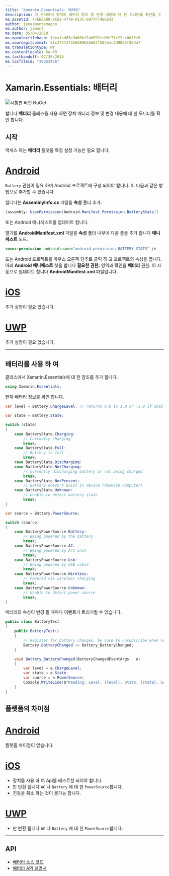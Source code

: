 ```yaml
---
title: 'Xamarin.Essentials: 배터리'
description: 이 문서에서 장치의 배터리 정보 및 변경 내용에 대 한 모니터를 확인할 수 있어 Xamarin.Essentials 배터리 클래스를 설명 합니다.
ms.assetid: 47EB26D8-8C62-477B-A13C-6977F74E6E43
author: jamesmontemagno
ms.author: jamont
ms.date: 05/04/2018
ms.openlocfilehash: 1deafed85e9400bf7d4592fc06f71c22cc0015f0
ms.sourcegitcommit: 51c274f37369d8965b68ff587e1c2d9865f85da7
ms.translationtype: MT
ms.contentlocale: ko-KR
ms.lasthandoff: 07/30/2018
ms.locfileid: "39353456"
---
```

# <a name="xamarinessentials-battery"></a>Xamarin.Essentials: 배터리

![시험판 버전 NuGet](~/media/shared/pre-release.png)

합니다 **배터리** 클래스를 사용 하면 장치 배터리 정보 및 변경 내용에 대 한 모니터를 확인 합니다.

## <a name="getting-started"></a>시작

액세스 하는 **배터리** 플랫폼 특정 설정 기능은 필요 합니다.

# <a name="androidtabandroid"></a>[Android](#tab/android)

`Battery` 권한이 필요 하며 Android 프로젝트에 구성 되어야 합니다. 이 다음과 같은 방법으로 추가할 수 있습니다.

엽니다는 **AssemblyInfo.cs** 파일을 **속성** 폴더 추가:

```csharp
[assembly: UsesPermission(Android.Manifest.Permission.BatteryStats)]
```

또는 Android 매니페스트를 업데이트 합니다.

열기를 **AndroidManifest.xml** 파일을 **속성** 폴더 내부에 다음 줄을 추가 합니다 **매니페스트** 노드.

```xml
<uses-permission android:name="android.permission.BATTERY_STATS" />
```

또는 Android 프로젝트를 마우스 오른쪽 단추로 클릭 하 고 프로젝트의 속성을 엽니다. 아래 **Android 매니페스트** 찾을 합니다 **필요한 권한:** 영역과 확인을 **배터리** 권한. 이 자동으로 업데이트 합니다 **AndroidManifest.xml** 파일입니다.

# <a name="iostabios"></a>[iOS](#tab/ios)

추가 설정이 필요 없습니다.

# <a name="uwptabuwp"></a>[UWP](#tab/uwp)

추가 설정이 필요 없습니다.

-----

## <a name="using-battery"></a>배터리를 사용 하 여

클래스에서 Xamarin.Essentials에 대 한 참조를 추가 합니다.

```csharp
using Xamarin.Essentials;
```

현재 배터리 정보를 확인 합니다.

```csharp
var level = Battery.ChargeLevel; // returns 0.0 to 1.0 or -1.0 if unable to determine.

var state = Battery.State;

switch (state)
{
    case BatteryState.Charging:
        // Currently charging
        break;
    case BatteryState.Full:
        // Battery is full
        break;
    case BatteryState.Discharging:
    case BatteryState.NotCharging:
        // Currently discharging battery or not being charged
        break;
    case BatteryState.NotPresent:
        // Battery doesn't exist in device (desktop computer)
    case BatteryState.Unknown:
        // Unable to detect battery state
        break;
}

var source = Battery.PowerSource;

switch (source)
{
    case BatteryPowerSource.Battery:
        // Being powered by the battery
        break;
    case BatteryPowerSource.AC:
        // Being powered by A/C unit
        break;
    case BatteryPowerSource.Usb:
        // Being powered by USB cable
        break;
    case BatteryPowerSource.Wireless:
        // Powered via wireless charging
        break;
    case BatteryPowerSource.Unknown:
        // Unable to detect power source
        break;
}
```

배터리의 속성이 변경 될 때마다 이벤트가 트리거될 수 있습니다.

```csharp
public class BatteryTest
{
    public BatteryTest()
    {
        // Register for battery changes, be sure to unsubscribe when needed
        Battery.BatteryChanged += Battery_BatteryChanged;
    }

    void Battery_BatteryChanged(BatteryChangedEventArgs   e)
    {
        var level = e.ChargeLevel;
        var state = e.State;
        var source = e.PowerSource;
        Console.WriteLine($"Reading: Level: {level}, State: {state}, Source: {source}");
    }
}
```

## <a name="platform-differences"></a>플랫폼의 차이점

# <a name="androidtabandroid"></a>[Android](#tab/android)

플랫폼 차이점이 없습니다.

# <a name="iostabios"></a>[iOS](#tab/ios)

* 장치를 사용 하 여 Api를 테스트할 되어야 합니다. 
* 만 반환 됩니다 `AC` 나 `Battery` 에 대 한 `PowerSource`합니다.
* 진동을 취소 하는 것이 불가능 합니다.

# <a name="uwptabuwp"></a>[UWP](#tab/uwp)

* 만 반환 됩니다 `AC` 나 `Battery` 에 대 한 `PowerSource`합니다.

-----

## <a name="api"></a>API

- [배터리 소스 코드](https://github.com/xamarin/Essentials/tree/master/Xamarin.Essentials/Battery)
- [배터리 API 설명서](xref:Xamarin.Essentials.Battery)
